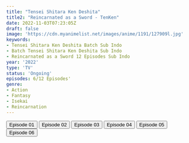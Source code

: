 ```yaml
---
title: "Tensei Shitara Ken Deshita"
title2: "Reincarnated as a Sword - TenKen"
date: 2022-11-03T07:23:05Z
draft: false
image: 'https://cdn.myanimelist.net/images/anime/1191/127909l.jpg'
keywords:
- Tensei Shitara Ken Deshita Batch Sub Indo
- Batch Tensei Shitara Ken Deshita Sub Indo
- Reincarnated as a Sword 12 Episodes Sub Indo
year: '2022'
type: 'TV'
status: 'Ongoing'
episodes: 6/12 Episodes'
genre:
- Action
- Fantasy
- Isekai
- Reincarnation
---
```


<div class="d-g gg-5 gtc-r ai-c">
<button onclick="window.open('?arc=cGk019Iu7H_20220929/1/MP4/Kuramanime-TENKEN-01-480p-Doro','_blank')">Episode 01</button>
<button onclick="window.open('?arc=BvUZ1YiVF9_20221006/2/MP4/Kuramanime-TENKEN-02-480p-Doro','_blank')">Episode 02</button>
<button onclick="window.open('?arc=Fypmdk9bha_20221013/3/MP4/Kuramanime-TENKEN-03-480p-Doro','_blank')">Episode 03</button>
<button onclick="window.open('?arc=HtcMNw5gn1_20221020/4/MP4/Kuramanime-TENKEN-04-480p-Doro','_blank')">Episode 04</button>
<button onclick="window.open('?arc=1rAdFZ5m4T_20221027/5/MP4/Kuramanime-TENKEN-05-480p-Doro','_blank')">Episode 05</button>
<button onclick="window.open('?arc=3xnAq1CH1P_20221104/6/MP4/Kuramanime-TENKEN-06-480p-Doro','_blank')">Episode 06</button>
</div>